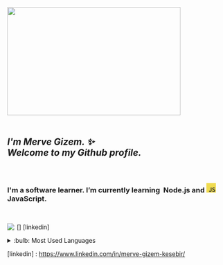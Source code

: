 <img src="https://media.giphy.com/media/26xBwdIuRJiAIqHwA/giphy.gif"  width = "400px;" height = "250px;">
<br><br>

##  ***I'm Merve Gizem. :sparkles: <br> Welcome to my Github profile.***
<br>

### I'm a software learner. I’m currently learning <img src =""> Node.js and <img src = "https://raw.githubusercontent.com/github/explore/80688e429a7d4ef2fca1e82350fe8e3517d3494d/topics/javascript/javascript.png" width ="22px;"> JavaScript.
<br>



[<img  width="22" src="https://unpkg.com/simple-icons@v8/icons/linkedin.svg" align="left"  />] [linkedin]


<details>
<summary>:bulb: Most Used Languages </summary>
<img src ="https://github-readme-stats.vercel.app/api/top-langs/?username=anuraghazra&layout=compact">
</details>

[linkedin] : https://www.linkedin.com/in/merve-gizem-kesebir/
